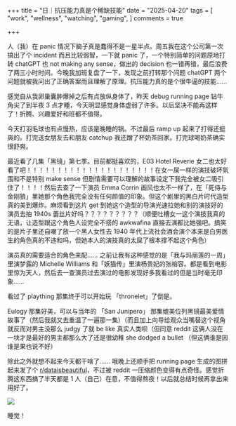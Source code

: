 +++
title = "日｜抗压能力真是个稀缺技能"
date = "2025-04-20"
tags = [
    "work",
    "wellness",
    "watching",
    "gaming",
]
comments = true

+++

人（我）在 panic 情况下脑子真是蠢得不是一星半点。周五我在这个公司第一次搞出了个 incident 而且比较弱智，一下就 panic 了，一个特别简单的问题原地打转 chatGPT 也 not making any sense，做出的 decision 也一错再错，最后浪费了两三小时时间。今晚我加班复盘了一下，发现之前打转那个问题 chatGPT 两个问题就被我问出了正确答案而且理解了原理。抗压能力真的是个很牛逼的技能…… 

感觉自从我卵巢囊肿爆掉之后有点放纵身体了，昨天 debug running page 钻牛角尖了到半夜 3 点才睡，今天明显感觉身体虚弱了许多。以后坚决不能再这样了！折腾、兴趣爱好和班都不值得。

今天打羽毛球也有点慢热，应该是晚睡的锅。不过最后 ramp up 起来了打得还挺爽的。打完送女朋友去和朋友 catchup 我还蹭了杯奶茶回家。打完球喝奶茶确实很舒爽。

最近看了几集「黑镜」第七季。目前都挺喜欢的，E03 Hotel Reverie 女二也太好看了吧！！！！！！！！！！！！！！！！！！！！！在女一屎一样的演技破坏氛围和不是特别 make sense 但剧情需要可以理解的故事设定下我完全被女二吸引住了！！！！然后去查了一下演员 Emma Corrin 画风也太不一样了，在「死侍与金刚狼」里她那个角色我完全没有任何颜值的印象。但这个剧里的黑白片时代造型真的美到爆炸。麻烦看到这片 get 到她这个造型的导演光速拉她和别的演技好的演员去拍 1940s 蕾丝片好吗？？？？？？？？？（顺便吐槽女一这个演技我真的无语，让造型跟这个角色人设完全不搭的 awkwafina 直接去演都比她强吧。搞笑的是片子里还自嘲了放一个黑人女性去 1940 年代上流社会酒会演个本来是白男医生的角色真的不违和吗，但她本人的演技真的太屎了根本撑不起这个角色）

演员真的需要适合的角色来配…… 之前让我有这种感觉的是「我与玛丽莲的一周」里演梦露的 Michelle Williams 和「妖猫传」里演杨贵妃的张榕容。都是看到电影里惊为天人，然后去一查演员过去演过的电影发现好多我看过的但是当时毫无印象…… 

看过了 plaything 那集终于可以开始玩 「thronelet」了倒是。

Eulogy 那集好美，可以与当年的 「San Junipero」 那集媲美位列黑镜最美爱情故事了（然后我就又去重温了一遍那一集）（而且加上向导给观众当嘴替这个视角就反而对男主没那么 judgy 了就 be like 真实人类呗（但同意 reddit 这俩人没在一块才是最好的男主都那么大了还是很幼稚 she dodged a bullet （但这俩谁是因谁是果也说不好）


除此之外就想不起来今天都干啥了…… 哦晚上还顺手把 running page 生成的图拼起来发了个 [r/dataisbeautiful](https://www.reddit.com/r/dataisbeautiful/comments/1k47e8y/ocmy_past_8_years_of_workouts_data/)，不过被 reddit 一压缩颜色变得有点奇怪。感觉折腾这东西搞了半天都是 1 人（自己）在意，不值得熬夜！以后就总结时候再拿出来用好了。

![](https://media.douchi.space/douchi/media_attachments/files/114/374/734/548/806/140/original/099eb79f8635b638.webp)

睡觉！